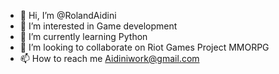 - 👋 Hi, I’m @RolandAidini
- 👀 I’m interested in Game development
- 🌱 I’m currently learning Python
- 💞️ I’m looking to collaborate on Riot Games Project MMORPG
- 📫 How to reach me Aidiniwork@gmail.com

<!---
RolandAidini/RolandAidini is a ✨ special ✨ repository because its `README.md` (this file) appears on your GitHub profile.
You can click the Preview link to take a look at your changes.
--->
